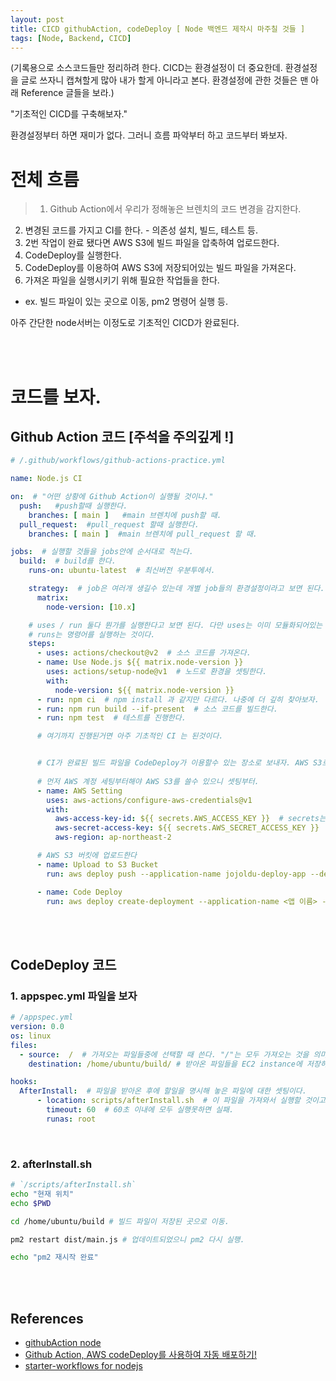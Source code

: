 ```yaml
---
layout: post
title: CICD githubAction, codeDeploy [ Node 백엔드 제작시 마주칠 것들 ]
tags: [Node, Backend, CICD]
---
```


(기록용으로 소스코드들만 정리하려 한다. CICD는 환경설정이 더 중요한데. 환경설정을 글로 쓰자니 캡쳐할게 많아 내가 할게 아니라고 본다. 환경설정에 관한 것들은 맨 아래 Reference 글들을 보라.)


"기초적인 CICD를 구축해보자."

환경설정부터 하면 재미가 없다. 그러니 흐름 파악부터 하고 코드부터 봐보자.

# 전체 흐름

>1. Github Action에서 우리가 정해놓은 브렌치의 코드 변경을 감지한다.
2. 변경된 코드를 가지고 CI를 한다. - 의존성 설치, 빌드, 테스트 등.
3. 2번 작업이 완료 됐다면 AWS S3에 빌드 파일을 압축하여 업로드한다.
4. CodeDeploy를 실행한다.
5. CodeDeploy를 이용하여 AWS S3에 저장되어있는 빌드 파일을 가져온다.
6. 가져온 파일을 실행시키기 위해 필요한 작업들을 한다.
 - ex. 빌드 파일이 있는 곳으로 이동, pm2 명령어 실행 등.

아주 간단한 node서버는 이정도로 기초적인 CICD가 완료된다.

<br><br>

# 코드를 보자.
## Github Action 코드 [주석을 주의깊게 !]

```yml
# /.github/workflows/github-actions-practice.yml

name: Node.js CI

on:  # "어떤 상황에 Github Action이 실행될 것이냐."
  push:   #push할때 실행한다.
    branches: [ main ]   #main 브렌치에 push할 때.
  pull_request:  #pull_request 할때 실행한다.
    branches: [ main ]  #main 브렌치에 pull_request 할 때.

jobs:  # 실행할 것들을 jobs안에 순서대로 적는다.
  build:  # build를 한다.
    runs-on: ubuntu-latest  # 최신버전 우분투에서.

    strategy:  # job은 여러개 생길수 있는데 개별 job들의 환경설정이라고 보면 된다.
      matrix:
        node-version: [10.x]

    # uses / run 둘다 뭔가를 실행한다고 보면 된다. 다만 uses는 이미 모듈화되어있는 것을 가져와쓰는 거고,
    # runs는 명령어를 실행하는 것이다.
    steps:
      - uses: actions/checkout@v2  # 소스 코드를 가져온다.
      - name: Use Node.js ${{ matrix.node-version }}
        uses: actions/setup-node@v1  # 노드로 환경을 셋팅한다.
        with:
          node-version: ${{ matrix.node-version }}
      - run: npm ci  # npm install 과 같지만 다르다. 나중에 더 깊히 찾아보자.
      - run: npm run build --if-present  # 소스 코드를 빌드한다.
      - run: npm test  # 테스트를 진행한다.

      # 여기까지 진행된거면 아주 기초적인 CI 는 된것이다.


      # CI가 완료된 빌드 파일을 CodeDeploy가 이용할수 있는 장소로 보내자. AWS S3로.
      
      # 먼저 AWS 계정 세팅부터해야 AWS S3를 쓸수 있으니 셋팅부터.
      - name: AWS Setting
        uses: aws-actions/configure-aws-credentials@v1
        with:
          aws-access-key-id: ${{ secrets.AWS_ACCESS_KEY }}  # secrets는 github 레포에서 설정할 수 있다.
          aws-secret-access-key: ${{ secrets.AWS_SECRET_ACCESS_KEY }}
          aws-region: ap-northeast-2

      # AWS S3 버킷에 업로드한다
      - name: Upload to S3 Bucket
        run: aws deploy push --application-name jojoldu-deploy-app --description "CICD practice" --s3-location s3://<버켓 이름 ex. bucketForCICD>/<위치 ex. server/build.zip> --source .

      - name: Code Deploy
        run: aws deploy create-deployment --application-name <앱 이름> --deployment-config-name CodeDeployDefault.AllAtOnce --deployment-group-name <그룹 네임> --s3-location bucket=<버켓 이름>,bundleType=<저장 형태 ex. zip>,key=<S3에 저장될 위치와 이름 ex. server/build.zip>
```

<br><br>

## CodeDeploy 코드

### 1. appspec.yml 파일을 보자


```yml
# /appspec.yml
version: 0.0
os: linux
files:
  - source:  /  # 가져오는 파일들중에 선택할 때 쓴다. "/"는 모두 가져오는 것을 의미함.
    destination: /home/ubuntu/build/ # 받아온 파일들을 EC2 instance에 저장하는 곳을 설정한다.

hooks:
  AfterInstall:  # 파일을 받아온 후에 할일을 명시해 놓은 파일에 대한 셋팅이다.
      - location: scripts/afterInstall.sh  # 이 파일을 가져와서 실행할 것이고.
        timeout: 60  # 60초 이내에 모두 실행못하면 실패.
        runas: root 
```

<br>

### 2. afterInstall.sh


```sh
# `/scripts/afterInstall.sh`
echo "현재 위치"
echo $PWD

cd /home/ubuntu/build # 빌드 파일이 저장된 곳으로 이동.

pm2 restart dist/main.js # 업데이트되었으니 pm2 다시 실행.

echo "pm2 재시작 완료"
```

<br><br>


## References
- [githubAction node](https://docs.github.com/en/actions/guides/building-and-testing-nodejs)
- [Github Action, AWS codeDeploy를 사용하여 자동 배포하기!](https://bohyeon-n.github.io/deploy/devops/github_action.html)
- [starter-workflows for nodejs](https://github.com/actions/starter-workflows/blob/main/ci/node.js.yml)